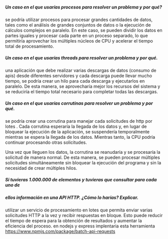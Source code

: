 ##### Un caso en el que usarías procesos para resolver un problema y por qué?
se podría utilizar procesos para procesar grandes cantidades de datos, tales como el análisis de grandes conjuntos de datos o la ejecución de cálculos complejos en paralelo. En este caso, se pueden dividir los datos en partes iguales y procesar cada parte en un proceso separado, lo que permitiría aprovechar los múltiples núcleos de CPU y acelerar el tiempo total de procesamiento.

##### Un caso en el que usarías threads para resolver un problema y por qué.

una aplicación que debe realizar varias descargas de datos (consumo de apis) desde diferentes servidores  y cada descarga puede llevar mucho tiempo, se podría crear un hilo para cada descarga y ejecutarlos en paralelo. De esta manera, se aprovecharía mejor los recursos del sistema y se reduciría el tiempo total necesario para completar todas las descargas.

##### Un caso en el que usarías corrutinas para resolver un problema y por qué.

se podría crear una corrutina para manejar cada solicitudes de http por lotes . Cada corrutina esperaría la llegada de los datos y, en lugar de bloquear la ejecución de la aplicación, se suspendería temporalmente mientras se espera la llegada de los datos. Mientras tanto, la CPU podría continuar procesando otras solicitudes.

Una vez que lleguen los datos, la corrutina se reanudaría y se procesaría la solicitud de manera normal. De esta manera, se pueden procesar múltiples solicitudes  simultáneamente sin bloquear la ejecución del programa y sin la necesidad de crear múltiples hilos.

##### Si tuvieras 1.000.000 de elementos y tuvieras que consultar para cada uno de
##### ellos información en una API HTTP. ¿Cómo lo harías? Explicar.

 utilizar un servicio de procesamiento en lotes que permita enviar varias solicitudes HTTP a la vez y recibir respuestas en bloque. Esto puede reducir el tiempo de espera para la obtención de resultados y aumentar la eficiencia del proceso.
en nodejs y express implentaria esta herramienta https://www.npmjs.com/package/batch-api-requests